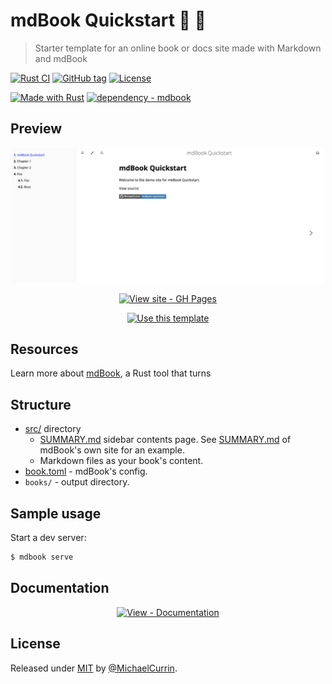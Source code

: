 # mdBook Quickstart 🦀 📙
> Starter template for an online book or docs site made with Markdown and mdBook

<!-- Badges generated with https://michaelcurrin.github.io/badge-generator/ -->

[![Rust CI](https://github.com/MichaelCurrin/mdbook-quickstart/workflows/Rust%20CI/badge.svg)](https://github.com/MichaelCurrin/mdbook-quickstart/actions/workflows/main.yml?query=workflow:"Rust+CI")
[![GitHub tag](https://img.shields.io/github/tag/MichaelCurrin/mdbook-quickstart?include_prereleases=&sort=semver)](https://github.com/MichaelCurrin/mdbook-quickstart/releases/)
[![License](https://img.shields.io/badge/License-MIT-blue)](#license)

[![Made with Rust](https://img.shields.io/badge/Rust-1-blue?logo=rust&logoColor=white)](https://www.rust-lang.org/)
[![dependency - mdbook](https://img.shields.io/badge/dependency-mdbook-blue)](https://rust-lang.github.io/mdBook/)


## Preview

<div align="center">
    
<a href="https://michaelcurrin.github.io/mdbook-quickstart/">
    <img src="/sample.png" alt="Sample screenshot" title="Sample screenshot" width="500" />
</a>
    
<br>
    
[![View site - GH Pages](https://img.shields.io/badge/View_site-GH_Pages-blue?style=for-the-badge)](https://michaelcurrin.github.io/mdbook-quickstart/)
    
[![Use this template](https://img.shields.io/badge/Generate-Use_this_template-2ea44f?style=for-the-badge)](https://github.com/MichaelCurrin/mdbook-quickstart/generate)

</div>


## Resources

Learn more about [mdBook](https://michaelcurrin.github.io/dev-resources/resources/rust/packages/mdbook.html), a Rust tool that turns


## Structure

- [src/](/src/) directory
    - [SUMMARY.md](/src/SUMMARY.md) sidebar contents page. See [SUMMARY.md](https://raw.githubusercontent.com/rust-lang/mdBook/master/guide/src/SUMMARY.md) of mdBook's own site for an example.
    -  Markdown files as your book's content.
- [book.toml](/book.toml) - mdBook's config.
- `books/` - output directory.


## Sample usage

Start a dev server:

```sh
$ mdbook serve
```


## Documentation

<div align="center">

[![View - Documentation](https://img.shields.io/badge/View-Documentation-blue?style=for-the-badge)](/docs/)

</div>


## License

Released under [MIT](/LICENSE) by [@MichaelCurrin](https://github.com/MichaelCurrin).
